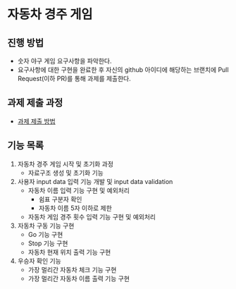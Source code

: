 # 자동차 경주 게임
## 진행 방법
* 숫자 야구 게임 요구사항을 파악한다.
* 요구사항에 대한 구현을 완료한 후 자신의 github 아이디에 해당하는 브랜치에 Pull Request(이하 PR)를 통해 과제를 제출한다.

## 과제 제출 과정
* [과제 제출 방법](https://github.com/next-step/nextstep-docs/tree/master/precourse)

## 기능 목록
1. 자동차 경주 게임 시작 및 초기화 과정
    - 자료구조 생성 및 초기화 기능 
2. 사용자 input data 입력 기능 개발 및 input data validation
    - 자동차 이름 입력 기능 구현 및 예외처리
        - 쉼표 구분자 확인 
        - 자동차 이름 5자 이하로 제한
    - 자동차 게임 경주 횟수 입력 기능 구현 및 예외처리     
3. 자동차 구동 기능 구현 
    - Go 기능 구현
    - Stop 기능 구현
    - 자동차 현재 위치 출력 기능 구현
4. 우승자 확인 기능 
    - 가장 멀리간 자동차 체크 기능 구현
    - 가장 멀리간 자동차 이름 출력 기능 구현    
  